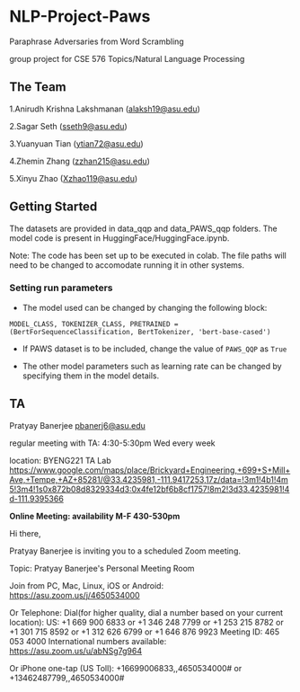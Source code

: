 # NLP-Project-Paws

Paraphrase Adversaries from Word Scrambling

group project for CSE 576 Topics/Natural Language Processing


## The Team

1.Anirudh Krishna Lakshmanan (alaksh19@asu.edu)

2.Sagar Seth (sseth9@asu.edu)

3.Yuanyuan Tian (ytian72@asu.edu)

4.Zhemin Zhang (zzhan215@asu.edu)

5.Xinyu Zhao (Xzhao119@asu.edu)


## Getting Started

The datasets are provided in data_qqp and data_PAWS_qqp folders. The model code is present in HuggingFace/HuggingFace.ipynb.

Note: The code has been set up to be executed in colab. The file paths will need to be changed to accomodate running it in other systems.

### Setting run parameters

- The model used can be changed by changing the following block:

```
MODEL_CLASS, TOKENIZER_CLASS, PRETRAINED = (BertForSequenceClassification, BertTokenizer, 'bert-base-cased')
```

- If PAWS dataset is to be included, change the value of `PAWS_QQP` as `True`

- The other model parameters such as learning rate can be changed by specifying them in the model details.

## TA

Pratyay Banerjee <pbanerj6@asu.edu>

regular meeting with TA: 4:30-5:30pm Wed every week

location: BYENG221 TA Lab   https://www.google.com/maps/place/Brickyard+Engineering,+699+S+Mill+Ave,+Tempe,+AZ+85281/@33.4235981,-111.9417253,17z/data=!3m1!4b1!4m5!3m4!1s0x872b08d8329334d3:0x4fe12bf6b8cf1757!8m2!3d33.4235981!4d-111.9395366

<b>Online Meeting: availability M-F 430-530pm </b>

Hi there,

Pratyay Banerjee is inviting you to a scheduled Zoom meeting.

Topic: Pratyay Banerjee's Personal Meeting Room

Join from PC, Mac, Linux, iOS or Android: https://asu.zoom.us/j/4650534000

Or Telephone:
    Dial(for higher quality, dial a number based on your current location):
        US: +1 669 900 6833  or +1 346 248 7799  or +1 253 215 8782  or +1 301 715 8592  or +1 312 626 6799  or +1 646 876 9923
    Meeting ID: 465 053 4000
    International numbers available: https://asu.zoom.us/u/abNSg7g964

Or iPhone one-tap (US Toll):  +16699006833,,4650534000# or +13462487799,,4650534000#
